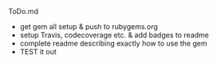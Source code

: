 ToDo.md
- get gem all setup & push to rubygems.org
- setup Travis, codecoverage etc. & add badges to readme 
- complete readme describing exactly how to use the gem 
- TEST it out 